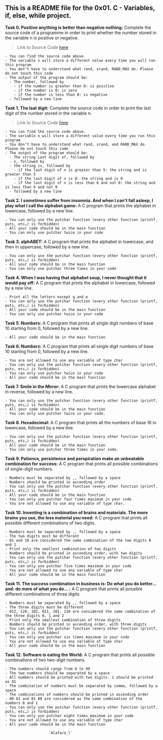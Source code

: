 ## This is a README file for the 0x01. C - Variables, if, else, while project.

**Task 0. Positive anything is better than negative nothing:** Complete the source code of a programme in order to print whether the number stored in the variable n is positive or negative.
> Link to Source Code [here](https://github.com/holbertonschool/0x01.c/blob/master/0-positive_or_negative_c)
```
- You can find the source code above.
- The variable n will store a different value every time you will run this program
- You don’t have to understand what rand, srand, RAND_MAX do. Please do not touch this code
- The output of the program should be:
  - The number, followed by
    - if the number is greater than 0: is positive
    - if the number is 0: is zero
    - if the number is less than 0: is negative
  - followed by a new line
```

**Task 1. The laat digit:**  Complete the source code in order to print the last digit of the number stored in the variable n.
> Link to Source Code [here](https://github.com/holbertonschool/0x01.c/blob/master/0-positive_or_negative_c)
```
- You can find the source code above.
- The variable n will store a different value every time you run this program
- You don’t have to understand what rand, srand, and RAND_MAX do. Please do not touch this code
- The output of the program should be:
  - The string Last digit of, followed by
  - n, followed by
  - the string is, followed by
    - if the last digit of n is greater than 5: the string and is greater than 5
    - if the last digit of n is 0: the string and is 0
    - if the last digit of n is less than 6 and not 0: the string and is less than 6 and not 0
  - followed by a new line
```

**Task 2. I sometimes suffer from insomnia. And when I can't fall asleep, I play what I call the alphabet game:** A C program that prints the alphabet in lowercase, followed by a new line.
```
- You can only use the putchar function (every other function (printf, puts, etc…) is forbidden)
- All your code should be in the main function
- You can only use putchar twice in your code
```

**Task 3. alphABET:** A C program that prints the alphabet in lowercase, and then in uppercase, followed by a new line.	
```
- You can only use the putchar function (every other function (printf, puts, etc…) is forbidden)
- All your code should be in the main function
- You can only use putchar three times in your code
```

**Task 4. When I was having that alphabet soup, I never thought that it would pay off:** A C program that prints the alphabet in lowercase, followed by a new line.
```
- Print all the letters except q and e
- You can only use the putchar function (every other function (printf, puts, etc…) is forbidden)
- All your code should be in the main function
- You can only use putchar twice in your code
```

**Task 5. Numbers:** A C program that prints all single digit numbers of base 10 starting from 0, followed by a new line.
```
- All your code should be in the main function
```

**Task 6. Numberz:** A C program that prints all single digit numbers of base 10 starting from 0, followed by a new line.
```
- You are not allowed to use any variable of type char
- You can only use the putchar function (every other function (printf, puts, etc…) is forbidden)
- You can only use putchar twice in your code
- All your code should be in the main function
```

**Task 7. Smile in the Mirror:** A C program that prints the lowercase alphabet in reverse, followed by a new line.
```
- You can only use the putchar function (every other function (printf, puts, etc…) is forbidden)
- All your code should be in the main function
- You can only use putchar twice in your code.
```

**Task 8. Hexadecimal:** A C program that prints all the numbers of base 16 in lowercase, followed by a new line.
```
- You can only use the putchar function (every other function (printf, puts, etc…) is forbidden)
- All your code should be in the main function
- You can only use putchar three times in your code.
```

**Task 9. Patience, persistence and perspiration make an unbeatable combination for success:** A C program that prints all possible combinations of single-digit numbers.
```
- Numbers must be separated by ,, followed by a space
- Numbers should be printed in ascending order
- You can only use the putchar function (every other function (printf, puts, etc…) is forbidden)
- All your code should be in the main function
- You can only use putchar four times maximum in your code
- You are not allowed to use any variable of type char.
```

**Task 10. Inventing is a combination of brains and materials. The more brains you use, the less material you need:** A C program that prints all possible different combinations of two digits.
```
- Numbers must be separated by ,, followed by a space
- The two digits must be different
- 01 and 10 are considered the same combination of the two digits 0 and 1
- Print only the smallest combination of two digits
- Numbers should be printed in ascending order, with two digits
- You can only use the putchar function (every other function (printf, puts, etc…) is forbidden)
- You can only use putchar five times maximum in your code
- You are not allowed to use any variable of type char
- All your code should be in the main function
```

**Task 11. The success combination in business is: Do what you do better... and: do more of what you do... :** A C program that prints all possible different combinations of three digits.
```
- Numbers must be separated by ,, followed by a space
- The three digits must be different
- 012, 120, 102, 021, 201, 210 are considered the same combination of the three digits 0, 1 and 2
- Print only the smallest combination of three digits
- Numbers should be printed in ascending order, with three digits
- You can only use the putchar function (every other function (printf, puts, etc…) is forbidden)
- You can only use putchar six times maximum in your code
- You are not allowed to use any variable of type char
- All your code should be in the main function
```

**Task 12. Software is eating the World:** A C program that prints all possible combinations of two two-digit numbers.
```
- The numbers should range from 0 to 99
- The two numbers should be separated by a space
- All numbers should be printed with two digits. 1 should be printed as 01
- The combination of numbers must be separated by comma, followed by a space
- The combinations of numbers should be printed in ascending order
- 00 01 and 01 00 are considered as the same combination of the numbers 0 and 1
- You can only use the putchar function (every other function (printf, puts, etc…) is forbidden)
- You can only use putchar eight times maximum in your code
- You are not allowed to use any variable of type char
- All your code should be in the main function
```

						`Alafara_l`	
